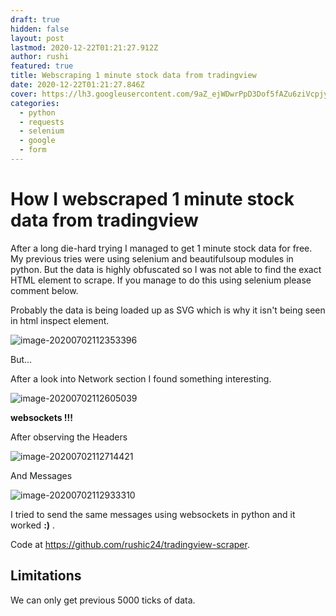 ```yaml
---
draft: true
hidden: false
layout: post
lastmod: 2020-12-22T01:21:27.912Z
author: rushi
featured: true
title: Webscraping 1 minute stock data from tradingview
date: 2020-12-22T01:21:27.846Z
cover: https://lh3.googleusercontent.com/9aZ_ejWDwrPpD3Dof5fAZu6ziVcpjyLpPW3CaxY10bhqHHjH722-QjhJ1cWHgLfNjt5J
categories:
  - python
  - requests
  - selenium
  - google
  - form
---
```

# How I webscraped 1 minute stock data from tradingview

After a long die-hard trying I managed to get 1 minute stock data for free. My previous tries were using selenium and beautifulsoup modules in python. But the data is highly obfuscated  so I was not able to find the exact HTML element to scrape. If you manage to do this using selenium please comment below.

Probably the data is being loaded up as SVG which is why it isn't being seen in html inspect element. 

![image-20200702112353396](/img/image-20200702112353396.png)

But...

After a look into Network section I found something interesting.

![image-20200702112605039](C:\Users\h4x3d\Documents\rushichaudhari.github.io\img\2020-06-28-Trading-View-Scraping\image-20200702112605039.png)

**websockets !!!**

After observing the Headers 

![image-20200702112714421](/img/image-20200702112714421.png)

And Messages

![image-20200702112933310](/img/image-20200702112933310.png)

I tried to send the same messages using websockets in python and it worked **:)** .  

Code at <https://github.com/rushic24/tradingview-scraper>.

## Limitations

We can only get previous 5000 ticks of data.